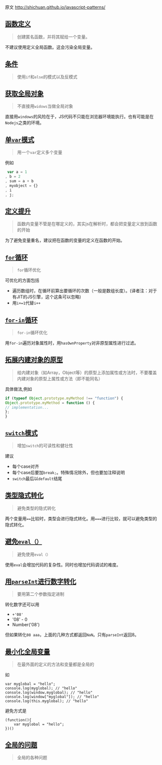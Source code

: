 原文 http://shichuan.github.io/javascript-patterns/

## [函数定义](https://github.com/shichuan/javascript-patterns/blob/master/general-patterns/function-declarations.html)
 > 创建匿名函数，并将其赋给一个变量。

不建议使用定义全局函数。这会污染全局变量。


## [条件](https://github.com/shichuan/javascript-patterns/blob/master/general-patterns/conditionals.html) 
> 使用`if`和`else`的模式以及反模式


## [获取全局对象](https://github.com/shichuan/javascript-patterns/blob/master/general-patterns/access-to-global-object.html) 
> 不直接用`widows`当做全局对象

直接用`windows`的风险在于，JS代码不只能在浏览器环境能执行。也有可能是在`Nodejs`之类的环境。

## [单`var`模式](https://github.com/shichuan/javascript-patterns/blob/master/general-patterns/single-var-pattern.html)
> 用一个`var`定义多个变量

例如
```js
 var a = 1
, b = 2
, sum = a + b
, myobject = {}
, i
, j;
```

## [定义提升](https://github.com/shichuan/javascript-patterns/blob/master/general-patterns/hoisting.html)
> 函数内变量不管是在哪定义的，其实js在解析时，都会把变量定义放到函数的开始

为了避免变量重名，建议把在函数的变量的定义在函数的开始。

## [`for`循环](https://github.com/shichuan/javascript-patterns/blob/master/general-patterns/for-loops.html)
> `for`循环优化

可优化的方面包括
* 遍历数组时，在循环前算出要循环的次数（一般是数组长度）。(译者注：对于有JIT的JS引擎，这个这条可以忽略)
* 用`i+=1`代替`i++`

## [`for-in`循环](https://github.com/shichuan/javascript-patterns/blob/master/general-patterns/for-in-loops.html)
> `for-in`循环优化

用`for-in`遍历对象属性时，用`hasOwnProperty`对非原型属性进行过滤。

## [拓展内建对象的原型](https://github.com/shichuan/javascript-patterns/blob/master/general-patterns/built-in-prototypes.html)
> 给内建对象（如Array，Object等）的原型上添加属性或方法时，不要覆盖内建对象的原型上属性或方法（即不能同名）

具体做法,例如
```js
if (typeof Object.prototype.myMethod !== "function") {
Object.prototype.myMethod = function () {
// implementation...
};
}
```

## [`switch`模式](https://github.com/shichuan/javascript-patterns/blob/master/general-patterns/switch-pattern.html)
> 增加`switch`的可读性和健壮性

建议
* 每个case对齐
* 每个case后要加`break;`。特殊情况除外，但也要加注释说明
* `switch`最后以`default`结尾

## [类型隐式转化](https://github.com/shichuan/javascript-patterns/blob/master/general-patterns/avoiding-implied-typecasting.html)
> 避免类型的隐式转化

两个变量用`==`比较时，类型会进行隐式转化。用`===`进行比较，就可以避免类型的隐式转化。

## [避免`eval（）`](https://github.com/shichuan/javascript-patterns/blob/master/general-patterns/avoiding-eval.html)
> 避免使用`eval（）`


使用`eval`会增加代码的复杂性。同时也增加代码调试的难度。

## [用`parseInt`进行数字转化](https://github.com/shichuan/javascript-patterns/blob/master/general-patterns/parseint.html)
> 要用第二个参数指定进制

转化数字还可以用
* `+'08'`
* '08' - 0
* Number('08')

但如果转化`08 aaa`，上面的几种方式都返回`NaN`。只有`parseInt`返回8。

## [最小化全局变量](https://github.com/shichuan/javascript-patterns/blob/master/general-patterns/minimizing-globals.html)
> 在最外面的定义的方法和变量都是全局的

如
```
var myglobal = "hello"; 
console.log(myglobal); // "hello"
console.log(window.myglobal); // "hello"
console.log(window["myglobal"]); // "hello"
console.log(this.myglobal); // "hello"
```
避免方式是
```
(function(){
    var myglobal = "hello";
})()
```

## [全局的问题](https://github.com/shichuan/javascript-patterns/blob/master/general-patterns/globals.html)
> 全局的各种问题
